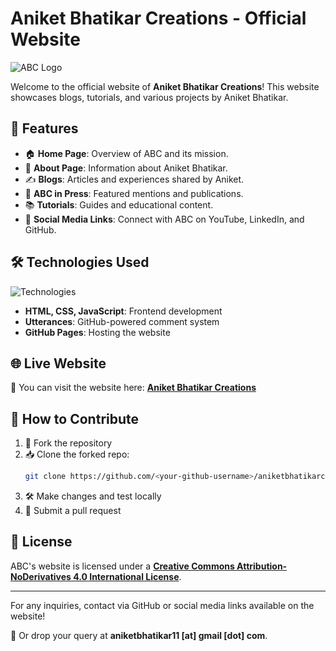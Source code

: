 # Aniket Bhatikar Creations - Official Website

![ABC Logo](abc.png)

Welcome to the official website of **Aniket Bhatikar Creations**! This website showcases blogs, tutorials, and various projects by Aniket Bhatikar.

## 📌 Features

- 🏠 **Home Page**: Overview of ABC and its mission.
- 👤 **About Page**: Information about Aniket Bhatikar.
- ✍️ **Blogs**: Articles and experiences shared by Aniket.
- 📰 **ABC in Press**: Featured mentions and publications.
- 📚 **Tutorials**: Guides and educational content.
- 🔗 **Social Media Links**: Connect with ABC on YouTube, LinkedIn, and GitHub.

## 🛠️ Technologies Used

![Technologies](tech-stack.png)

- **HTML, CSS, JavaScript**: Frontend development
- **Utterances**: GitHub-powered comment system
- **GitHub Pages**: Hosting the website

## 🌐 Live Website

🚀 You can visit the website here: **[Aniket Bhatikar Creations](https://aniketbhatikarcreations.github.io/)**

## 🚀 How to Contribute

1. 🍴 Fork the repository
2. 📥 Clone the forked repo:
   ```bash
   git clone https://github.com/<your-github-username>/aniketbhatikarcreations.github.io
   ```
3. 🛠️ Make changes and test locally
4. 🔄 Submit a pull request

## 📝 License

ABC's website is licensed under a **[Creative Commons Attribution-NoDerivatives 4.0 International License](https://creativecommons.org/licenses/by-nd/4.0/)**.

---

For any inquiries, contact via GitHub or social media links available on the website!

📩 Or drop your query at **aniketbhatikar11 [at] gmail [dot] com**.

